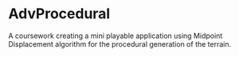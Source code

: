 # AdvProcedural
A coursework creating a mini playable application using Midpoint Displacement algorithm for the procedural generation of the terrain.

